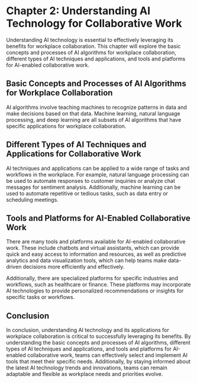 Chapter 2: Understanding AI Technology for Collaborative Work
=============================================================

Understanding AI technology is essential to effectively leveraging its benefits for workplace collaboration. This chapter will explore the basic concepts and processes of AI algorithms for workplace collaboration, different types of AI techniques and applications, and tools and platforms for AI-enabled collaborative work.

Basic Concepts and Processes of AI Algorithms for Workplace Collaboration
-------------------------------------------------------------------------

AI algorithms involve teaching machines to recognize patterns in data and make decisions based on that data. Machine learning, natural language processing, and deep learning are all subsets of AI algorithms that have specific applications for workplace collaboration.

Different Types of AI Techniques and Applications for Collaborative Work
------------------------------------------------------------------------

AI techniques and applications can be applied to a wide range of tasks and workflows in the workplace. For example, natural language processing can be used to automate responses to customer inquiries or analyze chat messages for sentiment analysis. Additionally, machine learning can be used to automate repetitive or tedious tasks, such as data entry or scheduling meetings.

Tools and Platforms for AI-Enabled Collaborative Work
-----------------------------------------------------

There are many tools and platforms available for AI-enabled collaborative work. These include chatbots and virtual assistants, which can provide quick and easy access to information and resources, as well as predictive analytics and data visualization tools, which can help teams make data-driven decisions more efficiently and effectively.

Additionally, there are specialized platforms for specific industries and workflows, such as healthcare or finance. These platforms may incorporate AI technologies to provide personalized recommendations or insights for specific tasks or workflows.

Conclusion
----------

In conclusion, understanding AI technology and its applications for workplace collaboration is critical to successfully leveraging its benefits. By understanding the basic concepts and processes of AI algorithms, different types of AI techniques and applications, and tools and platforms for AI-enabled collaborative work, teams can effectively select and implement AI tools that meet their specific needs. Additionally, by staying informed about the latest AI technology trends and innovations, teams can remain adaptable and flexible as workplace needs and priorities evolve.
